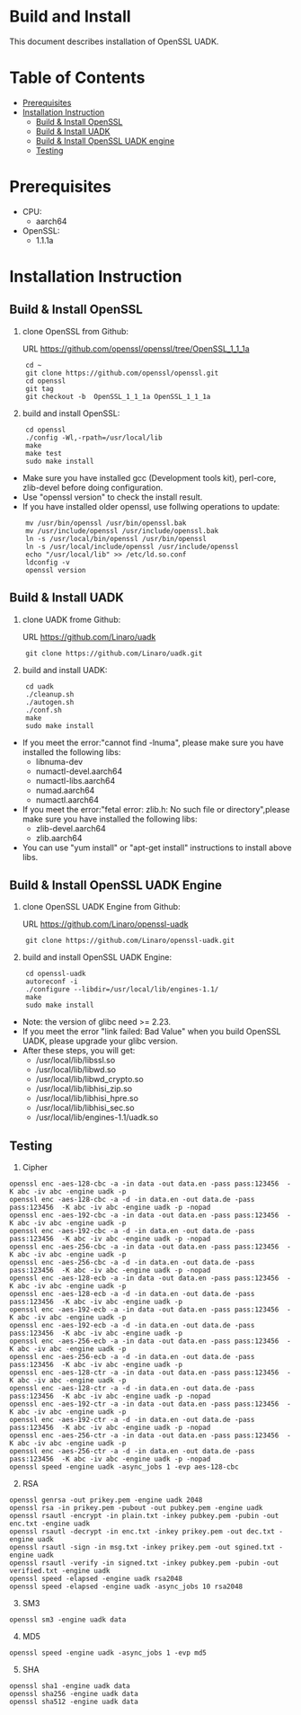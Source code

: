 Build and Install
=================

This document describes installation of OpenSSL UADK.

Table of Contents
=================

- [Prerequisites](#prerequisites)
- [Installation Instruction](#installation-instruction)
	- [Build & Install OpenSSL](#build-&-install-openssl)
	- [Build & Install UADK](#build-&-install-uadk)
	- [Build & Install OpenSSL UADK engine](#build-&-install-openssl-uadk-engine)
	- [Testing](#testing)

Prerequisites
=============
* CPU:
	* aarch64
* OpenSSL:
	* 1.1.1a

Installation Instruction
========================

Build & Install OpenSSL
-----------------------

1. clone OpenSSL from Github:

    URL https://github.com/openssl/openssl/tree/OpenSSL_1_1_1a
```
    cd ~
    git clone https://github.com/openssl/openssl.git
    cd openssl
    git tag
    git checkout -b  OpenSSL_1_1_1a OpenSSL_1_1_1a
```
2. build and install OpenSSL:
```
    cd openssl
    ./config -Wl,-rpath=/usr/local/lib
    make
    make test
    sudo make install
```
 * Make sure you have installed gcc (Development tools kit), perl-core, zlib-devel before doing configuration.
 * Use "openssl version" to check the install result.
 * If you have installed older openssl, use follwing operations to update:
```
    mv /usr/bin/openssl /usr/bin/openssl.bak
    mv /usr/include/openssl /usr/include/openssl.bak
    ln -s /usr/local/bin/openssl /usr/bin/openssl
    ln -s /usr/local/include/openssl /usr/include/openssl
    echo "/usr/local/lib" >> /etc/ld.so.conf
    ldconfig -v
    openssl version
```

Build & Install UADK
--------------------

1. clone UADK frome Github:

    URL https://github.com/Linaro/uadk
```
    git clone https://github.com/Linaro/uadk.git
```
2. build and install UADK:
```
    cd uadk
    ./cleanup.sh
    ./autogen.sh
    ./conf.sh
    make
    sudo make install
```
 * If you meet the error:"cannot find -lnuma", please make sure you have installed the following libs:
	- libnuma-dev
	- numactl-devel.aarch64
	- numactl-libs.aarch64
	- numad.aarch64
	- numactl.aarch64
* If you meet the error:"fetal error: zlib.h: No such file or directory",please make sure you have installed the following libs:
	- zlib-devel.aarch64
	- zlib.aarch64
* You can use "yum install" or "apt-get install" instructions to install above libs.

Build & Install OpenSSL UADK Engine
-----------------------------------
1. clone OpenSSL UADK Engine from Github:

    URL https://github.com/Linaro/openssl-uadk
```
    git clone https://github.com/Linaro/openssl-uadk.git
```
2. build and install OpenSSL UADK Engine:
```
    cd openssl-uadk
    autoreconf -i
    ./configure --libdir=/usr/local/lib/engines-1.1/
    make
    sudo make install
```
 * Note: the version of glibc need >= 2.23.
 * If you meet the error "link failed: Bad Value" when you build OpenSSL UADK, please upgrade your glibc version.
 * After these steps, you will get:
    - /usr/local/lib/libssl.so
    - /usr/local/lib/libwd.so
    - /usr/local/lib/libwd_crypto.so
    - /usr/local/lib/libhisi_zip.so
    - /usr/local/lib/libhisi_hpre.so
    - /usr/local/lib/libhisi_sec.so
    - /usr/local/lib/engines-1.1/uadk.so

Testing
-------

1. Cipher
```
openssl enc -aes-128-cbc -a -in data -out data.en -pass pass:123456  -K abc -iv abc -engine uadk -p
openssl enc -aes-128-cbc -a -d -in data.en -out data.de -pass pass:123456  -K abc -iv abc -engine uadk -p -nopad
openssl enc -aes-192-cbc -a -in data -out data.en -pass pass:123456  -K abc -iv abc -engine uadk -p
openssl enc -aes-192-cbc -a -d -in data.en -out data.de -pass pass:123456  -K abc -iv abc -engine uadk -p -nopad
openssl enc -aes-256-cbc -a -in data -out data.en -pass pass:123456  -K abc -iv abc -engine uadk -p
openssl enc -aes-256-cbc -a -d -in data.en -out data.de -pass pass:123456  -K abc -iv abc -engine uadk -p -nopad
openssl enc -aes-128-ecb -a -in data -out data.en -pass pass:123456  -K abc -iv abc -engine uadk -p
openssl enc -aes-128-ecb -a -d -in data.en -out data.de -pass pass:123456  -K abc -iv abc -engine uadk -p
openssl enc -aes-192-ecb -a -in data -out data.en -pass pass:123456  -K abc -iv abc -engine uadk -p
openssl enc -aes-192-ecb -a -d -in data.en -out data.de -pass pass:123456  -K abc -iv abc -engine uadk -p
openssl enc -aes-256-ecb -a -in data -out data.en -pass pass:123456  -K abc -iv abc -engine uadk -p
openssl enc -aes-256-ecb -a -d -in data.en -out data.de -pass pass:123456  -K abc -iv abc -engine uadk -p
openssl enc -aes-128-ctr -a -in data -out data.en -pass pass:123456  -K abc -iv abc -engine uadk -p
openssl enc -aes-128-ctr -a -d -in data.en -out data.de -pass pass:123456  -K abc -iv abc -engine uadk -p -nopad
openssl enc -aes-192-ctr -a -in data -out data.en -pass pass:123456  -K abc -iv abc -engine uadk -p
openssl enc -aes-192-ctr -a -d -in data.en -out data.de -pass pass:123456  -K abc -iv abc -engine uadk -p -nopad
openssl enc -aes-256-ctr -a -in data -out data.en -pass pass:123456  -K abc -iv abc -engine uadk -p
openssl enc -aes-256-ctr -a -d -in data.en -out data.de -pass pass:123456  -K abc -iv abc -engine uadk -p -nopad
openssl speed -engine uadk -async_jobs 1 -evp aes-128-cbc
```
2. RSA
```
openssl genrsa -out prikey.pem -engine uadk 2048
openssl rsa -in prikey.pem -pubout -out pubkey.pem -engine uadk
openssl rsautl -encrypt -in plain.txt -inkey pubkey.pem -pubin -out enc.txt -engine uadk
openssl rsautl -decrypt -in enc.txt -inkey prikey.pem -out dec.txt -engine uadk
openssl rsautl -sign -in msg.txt -inkey prikey.pem -out sgined.txt -engine uadk
openssl rsautl -verify -in signed.txt -inkey pubkey.pem -pubin -out verified.txt -engine uadk
openssl speed -elapsed -engine uadk rsa2048
openssl speed -elapsed -engine uadk -async_jobs 10 rsa2048
```
3. SM3
```
openssl sm3 -engine uadk data
```
4. MD5
```
openssl speed -engine uadk -async_jobs 1 -evp md5
```
5. SHA
```
openssl sha1 -engine uadk data
openssl sha256 -engine uadk data
openssl sha512 -engine uadk data
```
